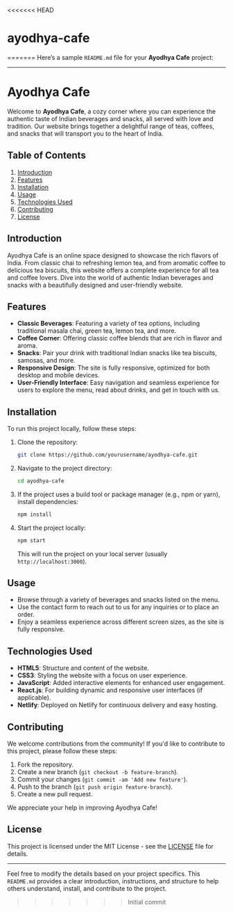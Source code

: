 <<<<<<< HEAD
# ayodhya-cafe
=======
Here’s a sample `README.md` file for your **Ayodhya Cafe** project:

---

# Ayodhya Cafe

Welcome to **Ayodhya Cafe**, a cozy corner where you can experience the authentic taste of Indian beverages and snacks, all served with love and tradition. Our website brings together a delightful range of teas, coffees, and snacks that will transport you to the heart of India.

## Table of Contents

1. [Introduction](#introduction)
2. [Features](#features)
3. [Installation](#installation)
4. [Usage](#usage)
5. [Technologies Used](#technologies-used)
6. [Contributing](#contributing)
7. [License](#license)

## Introduction

Ayodhya Cafe is an online space designed to showcase the rich flavors of India. From classic chai to refreshing lemon tea, and from aromatic coffee to delicious tea biscuits, this website offers a complete experience for all tea and coffee lovers. Dive into the world of authentic Indian beverages and snacks with a beautifully designed and user-friendly website.

## Features

- **Classic Beverages**: Featuring a variety of tea options, including traditional masala chai, green tea, lemon tea, and more.
- **Coffee Corner**: Offering classic coffee blends that are rich in flavor and aroma.
- **Snacks**: Pair your drink with traditional Indian snacks like tea biscuits, samosas, and more.
- **Responsive Design**: The site is fully responsive, optimized for both desktop and mobile devices.
- **User-Friendly Interface**: Easy navigation and seamless experience for users to explore the menu, read about drinks, and get in touch with us.

## Installation

To run this project locally, follow these steps:

1. Clone the repository:
   ```bash
   git clone https://github.com/yourusername/ayodhya-cafe.git
   ```

2. Navigate to the project directory:
   ```bash
   cd ayodhya-cafe
   ```

3. If the project uses a build tool or package manager (e.g., npm or yarn), install dependencies:
   ```bash
   npm install
   ```

4. Start the project locally:
   ```bash
   npm start
   ```

   This will run the project on your local server (usually `http://localhost:3000`).

## Usage

- Browse through a variety of beverages and snacks listed on the menu.
- Use the contact form to reach out to us for any inquiries or to place an order.
- Enjoy a seamless experience across different screen sizes, as the site is fully responsive.

## Technologies Used

- **HTML5**: Structure and content of the website.
- **CSS3**: Styling the website with a focus on user experience.
- **JavaScript**: Added interactive elements for enhanced user engagement.
- **React.js**: For building dynamic and responsive user interfaces (if applicable).
- **Netlify**: Deployed on Netlify for continuous delivery and easy hosting.

## Contributing

We welcome contributions from the community! If you'd like to contribute to this project, please follow these steps:

1. Fork the repository.
2. Create a new branch (`git checkout -b feature-branch`).
3. Commit your changes (`git commit -am 'Add new feature'`).
4. Push to the branch (`git push origin feature-branch`).
5. Create a new pull request.

We appreciate your help in improving Ayodhya Cafe!

## License

This project is licensed under the MIT License - see the [LICENSE](LICENSE) file for details.

---

Feel free to modify the details based on your project specifics. This `README.md` provides a clear introduction, instructions, and structure to help others understand, install, and contribute to the project.
>>>>>>> Initial commit
